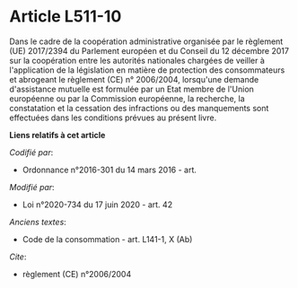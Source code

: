 # Article L511-10

Dans le cadre de la coopération administrative organisée par le règlement (UE) 2017/2394 du Parlement européen et du Conseil
du 12 décembre 2017 sur la coopération entre les autorités nationales chargées de veiller à l'application de la législation
en matière de protection des consommateurs et abrogeant le règlement (CE) n° 2006/2004, lorsqu'une demande d'assistance
mutuelle est formulée par un Etat membre de l'Union européenne ou par la Commission européenne, la recherche, la constatation
et la cessation des infractions ou des manquements sont effectuées dans les conditions prévues au présent livre.

**Liens relatifs à cet article**

_Codifié par_:

  - Ordonnance n°2016-301 du 14 mars 2016 - art.

_Modifié par_:

  - Loi n°2020-734 du 17 juin 2020 - art. 42

_Anciens textes_:

  - Code de la consommation - art. L141-1, X (Ab)

_Cite_:

  - règlement (CE) n°2006/2004
